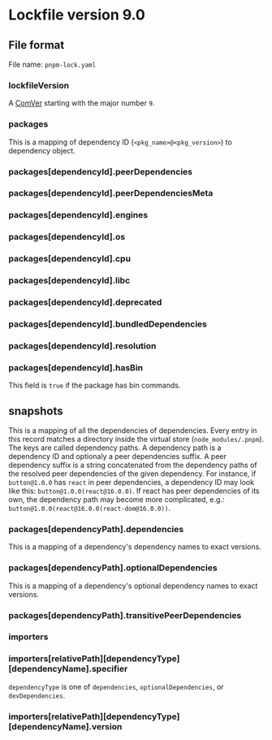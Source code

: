 # Lockfile version 9.0

## File format

File name: `pnpm-lock.yaml`

### lockfileVersion

A [ComVer](https://github.com/staltz/comver) starting with the major number `9`.

### packages

This is a mapping of dependency ID (`<pkg_name>@<pkg_version>`) to dependency object.

### packages[dependencyId].peerDependencies

### packages[dependencyId].peerDependenciesMeta

### packages[dependencyId].engines

### packages[dependencyId].os

### packages[dependencyId].cpu

### packages[dependencyId].libc

### packages[dependencyId].deprecated

### packages[dependencyId].bundledDependencies

### packages[dependencyId].resolution

### packages[dependencyId].hasBin

This field is `true` if the package has bin commands.

## snapshots

This is a mapping of all the dependencies of dependencies. Every entry in this record matches a directory inside the virtual store (`node_modules/.pnpm`). The keys are called dependency paths. A dependency path is a dependency ID and optionaly a peer dependencies suffix. A peer dependency suffix is a string concatenated from the dependency paths of the resolved peer dependencies of the given dependency. For instance, if `button@1.0.0` has `react` in peer dependencies, a dependency ID may look like this: `button@1.0.0(react@16.0.0)`. If react has peer dependencies of its own, the dependency path may become more complicated, e.g.: `button@1.0.0(react@16.0.0(react-dom@16.0.0))`.

### packages[dependencyPath].dependencies

This is a mapping of a dependency's dependency names to exact versions.

### packages[dependencyPath].optionalDependencies

This is a mapping of a dependency's optional dependency names to exact versions.

### packages[dependencyPath].transitivePeerDependencies

### importers

### importers[relativePath][dependencyType][dependencyName].specifier

`dependencyType` is one of `dependencies`, `optionalDependencies`, or `devDependencies`.

### importers[relativePath][dependencyType][dependencyName].version

